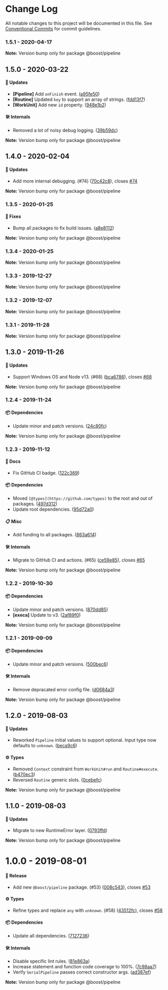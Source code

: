 # Change Log

All notable changes to this project will be documented in this file.
See [Conventional Commits](https://conventionalcommits.org) for commit guidelines.

### 1.5.1 - 2020-04-17

**Note:** Version bump only for package @boost/pipeline





## 1.5.0 - 2020-03-22

#### 🚀 Updates

- **[Pipeline]** Add `onFinish` event. ([a95fe50](https://github.com/milesj/boost/commit/a95fe50))
- **[Routine]** Updated `key` to support an array of strings. ([fdd13f7](https://github.com/milesj/boost/commit/fdd13f7))
- **[WorkUnit]** Add new `id` property. ([948e1b2](https://github.com/milesj/boost/commit/948e1b2))

#### 🛠 Internals

- Removed a lot of noisy debug logging. ([39b59dc](https://github.com/milesj/boost/commit/39b59dc))

**Note:** Version bump only for package @boost/pipeline





## 1.4.0 - 2020-02-04

#### 🚀 Updates

- Add more internal debugging. (#74) ([70c42c8](https://github.com/milesj/boost/commit/70c42c8)), closes [#74](https://github.com/milesj/boost/issues/74)

**Note:** Version bump only for package @boost/pipeline





### 1.3.5 - 2020-01-25

#### 🐞 Fixes

- Bump all packages to fix build issues. ([a8e8112](https://github.com/milesj/boost/commit/a8e8112))

**Note:** Version bump only for package @boost/pipeline





### 1.3.4 - 2020-01-25

**Note:** Version bump only for package @boost/pipeline





### 1.3.3 - 2019-12-27

**Note:** Version bump only for package @boost/pipeline





### 1.3.2 - 2019-12-07

**Note:** Version bump only for package @boost/pipeline





### 1.3.1 - 2019-11-28

**Note:** Version bump only for package @boost/pipeline





## 1.3.0 - 2019-11-26

#### 🚀 Updates

- Support Windows OS and Node v13. (#68) ([bca6786](https://github.com/milesj/boost/commit/bca6786)), closes [#68](https://github.com/milesj/boost/issues/68)

**Note:** Version bump only for package @boost/pipeline





### 1.2.4 - 2019-11-24

#### 📦 Dependencies

- Update minor and patch versions. ([24c80fc](https://github.com/milesj/boost/commit/24c80fc))

**Note:** Version bump only for package @boost/pipeline





### 1.2.3 - 2019-11-12

#### 📘 Docs

- Fix GitHub CI badge. ([122c369](https://github.com/milesj/boost/tree/master/packages/pipeline/commit/122c369))

#### 📦 Dependencies

- Moved `[@types](https://github.com/types)` to the root and out of packages. ([497d312](https://github.com/milesj/boost/tree/master/packages/pipeline/commit/497d312))
- Update root dependencies. ([95d72a0](https://github.com/milesj/boost/tree/master/packages/pipeline/commit/95d72a0))

#### 📋 Misc

- Add funding to all packages. ([863a614](https://github.com/milesj/boost/tree/master/packages/pipeline/commit/863a614))

#### 🛠 Internals

- Migrate to GitHub CI and actions. (#65) ([ce59e85](https://github.com/milesj/boost/tree/master/packages/pipeline/commit/ce59e85)), closes [#65](https://github.com/milesj/boost/tree/master/packages/pipeline/issues/65)

**Note:** Version bump only for package @boost/pipeline





### 1.2.2 - 2019-10-30

#### 📦 Dependencies

- Update minor and patch versions. ([870dd85](https://github.com/milesj/boost/tree/master/packages/pipeline/commit/870dd85))
- **[execa]** Update to v3. ([2af89f0](https://github.com/milesj/boost/tree/master/packages/pipeline/commit/2af89f0))

**Note:** Version bump only for package @boost/pipeline





### 1.2.1 - 2019-09-09

#### 📦 Dependencies

- Update minor and patch versions. ([500bec6](https://github.com/milesj/boost/tree/master/packages/pipeline/commit/500bec6))

#### 🛠 Internals

- Remove depracated error config file. ([d0684a3](https://github.com/milesj/boost/tree/master/packages/pipeline/commit/d0684a3))

**Note:** Version bump only for package @boost/pipeline





## 1.2.0 - 2019-08-03

#### 🚀 Updates

- Reworked `Pipeline` initial values to support optional. Input type now defaults to `unknown`. ([beca9c6](https://github.com/milesj/boost/tree/master/packages/pipeline/commit/beca9c6))

#### ⚙️ Types

- Removed `Context` constraint from `WorkUnit#run` and `Routine#execute`. ([b470ec3](https://github.com/milesj/boost/tree/master/packages/pipeline/commit/b470ec3))
- Reversed `Routine` generic slots. ([0cebefc](https://github.com/milesj/boost/tree/master/packages/pipeline/commit/0cebefc))

**Note:** Version bump only for package @boost/pipeline





## 1.1.0 - 2019-08-03

#### 🚀 Updates

- Migrate to new RuntimeError layer. ([0793ffd](https://github.com/milesj/boost/tree/master/packages/pipeline/commit/0793ffd))

**Note:** Version bump only for package @boost/pipeline





# 1.0.0 - 2019-08-01

#### 🎉 Release

- Add new `@boost/pipeline` package. (#53) ([008c543](https://github.com/milesj/boost/tree/master/packages/pipeline/commit/008c543)), closes [#53](https://github.com/milesj/boost/tree/master/packages/pipeline/issues/53)

#### ⚙️ Types

- Refine types and replace `any` with `unknown`. (#58) ([43512fc](https://github.com/milesj/boost/tree/master/packages/pipeline/commit/43512fc)), closes [#58](https://github.com/milesj/boost/tree/master/packages/pipeline/issues/58)

#### 📦 Dependencies

- Update all dependencies. ([7127236](https://github.com/milesj/boost/tree/master/packages/pipeline/commit/7127236))

#### 🛠 Internals

- Disable specific lint rules. ([81e863a](https://github.com/milesj/boost/tree/master/packages/pipeline/commit/81e863a))
- Increase statement and function code coverage to 100%. ([7c98aa7](https://github.com/milesj/boost/tree/master/packages/pipeline/commit/7c98aa7))
- Verify `SerialPipeline` passes correct constructor args. ([ad387ef](https://github.com/milesj/boost/tree/master/packages/pipeline/commit/ad387ef))

**Note:** Version bump only for package @boost/pipeline
